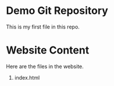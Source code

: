 # Demo Git Repository

This is my first file in this repo.

# Website Content

Here are the files in the website.

1. index.html